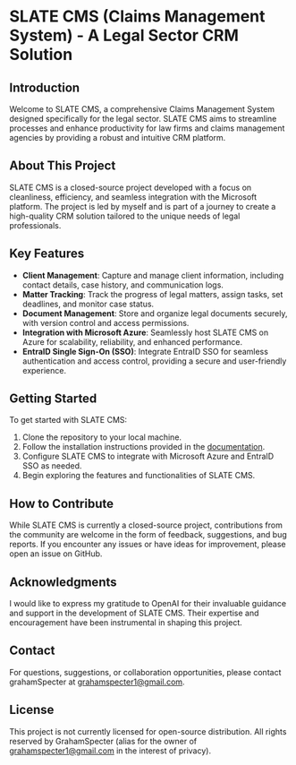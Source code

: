 # SLATE CMS (Claims Management System) - A Legal Sector CRM Solution

## Introduction

Welcome to SLATE CMS, a comprehensive Claims Management System designed specifically for the legal sector. SLATE CMS aims to streamline processes and enhance productivity for law firms and claims management agencies by providing a robust and intuitive CRM platform.

## About This Project

SLATE CMS is a closed-source project developed with a focus on cleanliness, efficiency, and seamless integration with the Microsoft platform. The project is led by myself and is part of a journey to create a high-quality CRM solution tailored to the unique needs of legal professionals.

## Key Features

- **Client Management**: Capture and manage client information, including contact details, case history, and communication logs.
- **Matter Tracking**: Track the progress of legal matters, assign tasks, set deadlines, and monitor case status.
- **Document Management**: Store and organize legal documents securely, with version control and access permissions.
- **Integration with Microsoft Azure**: Seamlessly host SLATE CMS on Azure for scalability, reliability, and enhanced performance.
- **EntraID Single Sign-On (SSO)**: Integrate EntraID SSO for seamless authentication and access control, providing a secure and user-friendly experience.

## Getting Started

To get started with SLATE CMS:

1. Clone the repository to your local machine.
2. Follow the installation instructions provided in the [documentation](docs/INSTALLATION.md).
3. Configure SLATE CMS to integrate with Microsoft Azure and EntraID SSO as needed.
4. Begin exploring the features and functionalities of SLATE CMS.

## How to Contribute

While SLATE CMS is currently a closed-source project, contributions from the community are welcome in the form of feedback, suggestions, and bug reports. If you encounter any issues or have ideas for improvement, please open an issue on GitHub.

## Acknowledgments

I would like to express my gratitude to OpenAI for their invaluable guidance and support in the development of SLATE CMS. Their expertise and encouragement have been instrumental in shaping this project.

## Contact

For questions, suggestions, or collaboration opportunities, please contact grahamSpecter at grahamspecter1@gmail.com.

## License

This project is not currently licensed for open-source distribution. All rights reserved by GrahamSpecter (alias for the owner of grahamspecter1@gmail.com in the interest of privacy).

